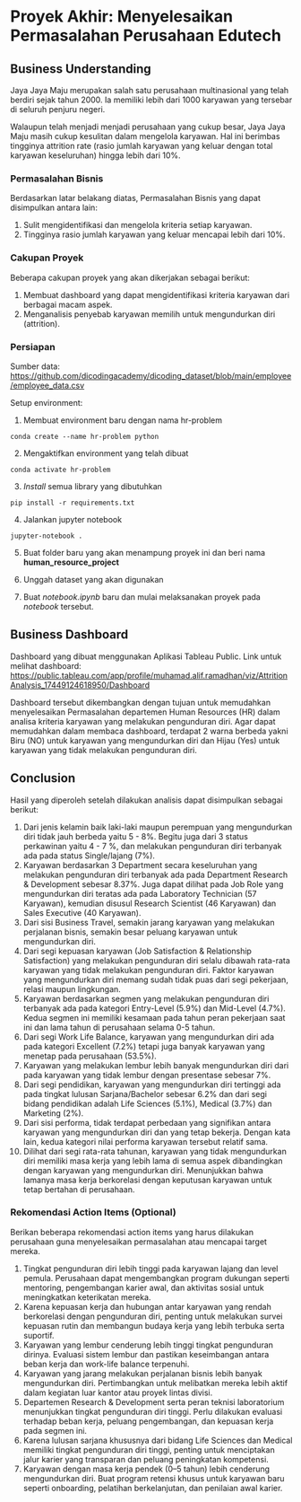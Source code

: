 # Proyek Akhir: Menyelesaikan Permasalahan Perusahaan Edutech

## Business Understanding

Jaya Jaya Maju merupakan salah satu perusahaan multinasional yang telah berdiri sejak tahun 2000. Ia memiliki lebih dari 1000 karyawan yang tersebar di seluruh penjuru negeri. 

Walaupun telah menjadi menjadi perusahaan yang cukup besar, Jaya Jaya Maju masih cukup kesulitan dalam mengelola karyawan. Hal ini berimbas tingginya attrition rate (rasio jumlah karyawan yang keluar dengan total karyawan keseluruhan) hingga lebih dari 10%.

### Permasalahan Bisnis

Berdasarkan latar belakang diatas, Permasalahan Bisnis yang dapat disimpulkan antara lain:
1. Sulit mengidentifikasi dan mengelola kriteria setiap karyawan.
2. Tingginya rasio jumlah karyawan yang keluar mencapai lebih dari 10%.

### Cakupan Proyek

Beberapa cakupan proyek yang akan dikerjakan sebagai berikut:
1. Membuat dashboard yang dapat mengidentifikasi kriteria karyawan dari berbagai macam aspek.
2. Menganalisis penyebab karyawan memilih untuk mengundurkan diri (attrition).

### Persiapan

Sumber data: https://github.com/dicodingacademy/dicoding_dataset/blob/main/employee/employee_data.csv

Setup environment:

1. Membuat environment baru dengan nama hr-problem

```
conda create --name hr-problem python
```

2. Mengaktifkan environment yang telah dibuat

```
conda activate hr-problem
```

3. _Install_ semua library yang dibutuhkan

```
pip install -r requirements.txt
```

4. Jalankan jupyter notebook

```
jupyter-notebook .
```

5. Buat folder baru yang akan menampung proyek ini dan beri nama **human_resource_project**

6. Unggah dataset yang akan digunakan

7. Buat _notebook.ipynb_ baru dan mulai melaksanakan proyek pada _notebook_ tersebut.

## Business Dashboard

Dashboard yang dibuat menggunakan Aplikasi Tableau Public. Link untuk melihat dashboard: https://public.tableau.com/app/profile/muhamad.alif.ramadhan/viz/AttritionAnalysis_17449124618950/Dashboard

Dashboard tersebut dikembangkan dengan tujuan untuk memudahkan menyelesaikan Permasalahan departemen Human Resources (HR) dalam analisa kriteria karyawan yang melakukan pengunduran diri. Agar dapat memudahkan dalam membaca dashboard, terdapat 2 warna berbeda yakni Biru (NO) untuk karyawan yang mengundurkan diri dan Hijau (Yes) untuk karyawan yang tidak melakukan pengunduran diri.

## Conclusion
Hasil yang diperoleh setelah dilakukan analisis dapat disimpulkan sebagai berikut:
1. Dari jenis kelamin baik laki-laki maupun perempuan yang mengundurkan diri tidak jauh berbeda yaitu 5 - 8%. Begitu juga dari 3 status perkawinan yaitu 4 - 7 %, dan melakukan pengunduran diri terbanyak ada pada status Single/lajang (7%).
2. Karyawan berdasarkan 3 Department secara keseluruhan yang melakukan pengunduran diri terbanyak ada pada Department Research & Development sebesar 8.37%. Juga dapat dilihat pada Job Role yang mengundurkan diri teratas ada pada Laboratory Technician (57 Karyawan), kemudian disusul Research Scientist (46 Karyawan) dan Sales Executive (40 Karyawan).
3. Dari sisi Business Travel, semakin jarang karyawan yang melakukan perjalanan bisnis, semakin besar peluang karyawan untuk mengundurkan diri.
4. Dari segi kepuasan karyawan (Job Satisfaction & Relationship Satisfaction) yang melakukan pengunduran diri selalu dibawah rata-rata karyawan yang tidak melakukan pengunduran diri. Faktor karyawan yang mengundurkan diri memang sudah tidak puas dari segi pekerjaan, relasi maupun lingkungan.
5. Karyawan berdasarkan segmen yang melakukan pengunduran diri terbanyak ada pada kategori Entry-Level (5.9%) dan Mid-Level (4.7%). Kedua segmen ini memiliki kesamaan pada tahun peran pekerjaan saat ini dan lama tahun di perusahaan selama 0-5 tahun.
6. Dari segi Work Life Balance, karyawan yang mengundurkan diri ada pada kategori Excellent (7.2%) tetapi juga banyak karyawan yang menetap pada perusahaan (53.5%).
7. Karyawan yang melakukan lembur lebih banyak mengundurkan diri dari pada karyawan yang tidak lembur dengan presentase sebesar 7%.
8. Dari segi pendidikan, karyawan yang mengundurkan diri tertinggi ada pada tingkat lulusan Sarjana/Bachelor sebesar 6.2% dan dari segi bidang pendidikan adalah Life Sciences (5.1%), Medical (3.7%) dan Marketing (2%).
9. Dari sisi performa, tidak terdapat perbedaan yang signifikan antara karyawan yang mengundurkan diri dan yang tetap bekerja. Dengan kata lain, kedua kategori nilai performa karyawan tersebut relatif sama.
10. Dilihat dari segi rata-rata tahunan, karyawan yang tidak mengundurkan diri memiliki masa kerja yang lebih lama di semua aspek dibandingkan dengan karyawan yang mengundurkan diri. Menunjukkan bahwa lamanya masa kerja berkorelasi dengan keputusan karyawan untuk tetap bertahan di perusahaan.

### Rekomendasi Action Items (Optional)

Berikan beberapa rekomendasi action items yang harus dilakukan perusahaan guna menyelesaikan permasalahan atau mencapai target mereka.

1. Tingkat pengunduran diri lebih tinggi pada karyawan lajang dan level pemula. Perusahaan dapat mengembangkan program dukungan seperti mentoring, pengembangan karier awal, dan aktivitas sosial untuk meningkatkan keterikatan mereka.
2. Karena kepuasan kerja dan hubungan antar karyawan yang rendah berkorelasi dengan pengunduran diri, penting untuk melakukan survei kepuasan rutin dan membangun budaya kerja yang lebih terbuka serta suportif.
3. Karyawan yang lembur cenderung lebih tinggi tingkat pengunduran dirinya. Evaluasi sistem lembur dan pastikan keseimbangan antara beban kerja dan work-life balance terpenuhi.
4. Karyawan yang jarang melakukan perjalanan bisnis lebih banyak mengundurkan diri. Pertimbangkan untuk melibatkan mereka lebih aktif dalam kegiatan luar kantor atau proyek lintas divisi.
5. Departemen Research & Development serta peran teknisi laboratorium menunjukkan tingkat pengunduran diri tinggi. Perlu dilakukan evaluasi terhadap beban kerja, peluang pengembangan, dan kepuasan kerja pada segmen ini.
6. Karena lulusan sarjana khususnya dari bidang Life Sciences dan Medical memiliki tingkat pengunduran diri tinggi, penting untuk menciptakan jalur karier yang transparan dan peluang peningkatan kompetensi.
7. Karyawan dengan masa kerja pendek (0–5 tahun) lebih cenderung mengundurkan diri. Buat program retensi khusus untuk karyawan baru seperti onboarding, pelatihan berkelanjutan, dan penilaian awal karier.
